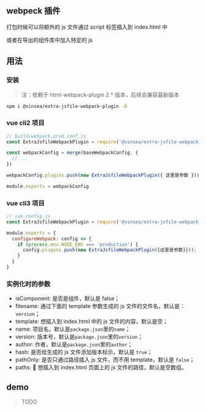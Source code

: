 ## webpeck 插件

打包时候可以将额外的 js 文件通过 script 标签插入到 index.html 中

或者在导出的组件库中加入特定的 js

## 用法

### 安装

> 注：依赖于 html-webpack-plugin 2.\* 版本，后续会兼容最新版本

```bash
npm i @vinsea/extra-jsfile-webpack-plugin -D
```

### vue cli2 项目

```javascript
// build/webpack.prod.conf.js
const ExtraJsfileWebpackPlugin = require('@vinsea/extra-jsfile-webpack-plugin')

const webpackConfig = merge(baseWebpackConfig, {
  // ...
})

webpackConfig.plugins.push(new ExtraJsfileWebpackPlugin({ 这里是参数 }))

module.exports = webpackConfig
```

### vue cli3 项目

```javascript
// vue.config.js
const ExtraJsfileWebpackPlugin = require('@vinsea/extra-jsfile-webpack-plugin')

module.exports = {
  configureWebpack: config => {
    if (process.env.NODE_ENV === 'production') {
      config.plugins.push(new ExtraJsfileWebpackPlugin({这里是参数}}));
    }
  }
}
```

### 实例化时的参数

- isComponent: 是否是组件，默认是 false；
- filename: 通过下面的 template 参数生成的 js 文件的文件名，默认是：`version`；
- template: 想插入到 index.html 中的 js 文件的内容，默认是空；
- name: 项目名，默认是`package.json`里的`name`；
- version: 版本号，默认是`package.json`里的`version`；
- author: 作者，默认是`package.json`里的`author`；
- hash: 是否给生成的 js 文件添加版本标示，默认是 `true`；
- pathOnly: 是否只通过路径插入 js 文件，而不用 template，默认是 `false`；
- paths:  想插入到 index.html 页面上的 js 文件的路径，默认是空数组。

## demo

> TODO
